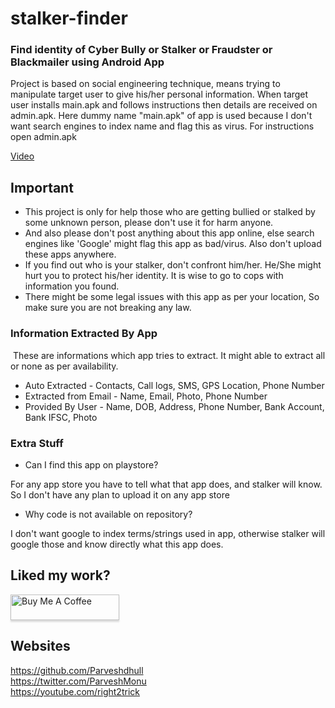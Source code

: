 # stalker-finder
### Find identity of Cyber Bully or Stalker or Fraudster or Blackmailer using Android App

Project is based on social engineering technique, means trying to manipulate target user to give his/her personal information. When target user installs main.apk and follows instructions then details are received on admin.apk. Here dummy name "main.apk" of app is used because I don't want search engines to index name and flag this as virus. For instructions open admin.apk


[Video](video.mp4)

## Important
- This project is only for help those who are getting bullied or stalked by some unknown person, please don't use it for harm anyone. 
- And also please don't post anything about this app online, else search engines like 'Google' might flag this app as bad/virus. Also don't upload these apps anywhere. 
- If you find out who is your stalker, don't confront him/her. He/She might hurt you to protect his/her identity. It is wise to go to cops with information you found.
- There might be some legal issues with this app as per your location, So make sure you are not breaking any law.

### Information Extracted By App
​	These are informations which app tries to extract. It might able to extract all or none as per availability.

- Auto Extracted - Contacts, Call logs, SMS, GPS Location, Phone Number
- Extracted from Email - Name, Email, Photo, Phone Number
- Provided By User - Name, DOB, Address, Phone Number, Bank Account, Bank IFSC, Photo

### Extra Stuff

- Can I find this app on playstore?
  			
For any app store you have to tell what that app does, and stalker will know. So I don't have any plan to upload it on any app store
-  Why code is not available on repository?
    		
I don't want google to index terms/strings used in app, otherwise stalker will google those and know directly what this app does.


## Liked my work?
<a href="https://www.buymeacoffee.com/parveshmonu" target="_blank"><img src="https://www.buymeacoffee.com/assets/img/custom_images/orange_img.png" alt="Buy Me A Coffee" style="height: 41px !important;width: 174px !important;box-shadow: 0px 3px 2px 0px rgba(190, 190, 190, 0.5) !important;-webkit-box-shadow: 0px 3px 2px 0px rgba(190, 190, 190, 0.5) !important;" ></a>

## Websites
https://github.com/Parveshdhull
<br />https://twitter.com/ParveshMonu
<br />https://youtube.com/right2trick
